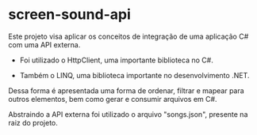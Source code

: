 # screen-sound-api

Este projeto visa aplicar os conceitos de integração de uma aplicação C# com uma API externa.

 - Foi utilizado o HttpClient, uma importante biblioteca no C#.

 - Também o LINQ, uma biblioteca importante no desenvolvimento .NET.
 
Dessa forma é apresentada uma forma de ordenar, filtrar e mapear para outros elementos,
 bem como gerar e consumir arquivos em C#.

Abstraindo a API externa foi utilizado o arquivo "songs.json", presente na raiz do projeto.